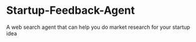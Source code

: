 # Startup-Feedback-Agent
A web search agent that can help you do market research for your startup idea
